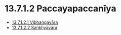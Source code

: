 

# 13.7.1.2 Paccayapaccanīya

* [13.7.1.2.1 Vibhaṅgavāra](13.7.1.2/13.7.1.2.1.md)
* [13.7.1.2.2 Saṅkhyāvāra](13.7.1.2/13.7.1.2.2.md)



